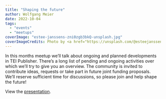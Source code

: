 ```yaml
---
title: "Shaping the future"
author: Wolfgang Meier
date: 2022-10-04
tags: 
  - "events"
  - "meetups"
coverImage: "estee-janssens-zni0zgb3bkQ-unsplash.jpg"
coverImageCredits: Photo by <a href="https://unsplash.com/@esteejanssens?utm_source=unsplash&utm_medium=referral&utm_content=creditCopyText" target="unsplash">Estée Janssens</a> on <a href="https://unsplash.com/s/photos/calendar?utm_source=unsplash&utm_medium=referral&utm_content=creditCopyText" target="unsplash">Unsplash</a>
---
```


In this months meetup we’ll talk about ongoing and planned developments in TEI Publisher. There’s a long list of pending and ongoing activities over which we’ll try to give you an overview. The community is invited to contribute ideas, requests or take part in future joint funding proposals. We’ll reserve sufficient time for discussions, so please join and help shape the future!

View the [presentation](/resources/Community1022-1.pdf).
